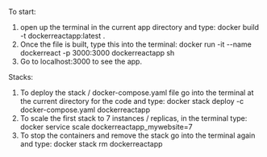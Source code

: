 To start:

1. open up the terminal in the current app directory and type: docker build -t dockerreactapp:latest .
2. Once the file is built, type this into the terminal: docker run -it --name dockerreact -p 3000:3000 dockerreactapp sh
3. Go to localhost:3000 to see the app.

Stacks:

1. To deploy the stack / docker-compose.yaml file go into the terminal at the current directory for the code and type: docker stack deploy -c docker-compose.yaml dockerreactapp
2. To scale the first stack to 7 instances / replicas, in the terminal type: docker service scale dockerreactapp_mywebsite=7
3. To stop the containers and remove the stack go into the terminal again and type: docker stack rm dockerreactapp
